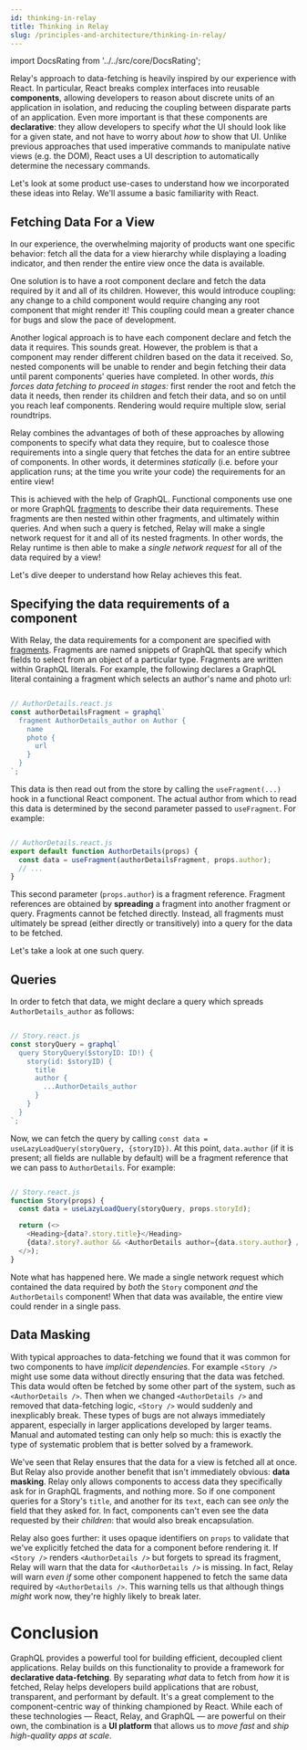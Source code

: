 ```yaml
---
id: thinking-in-relay
title: Thinking in Relay
slug: /principles-and-architecture/thinking-in-relay/
---
```


import DocsRating from '../../src/core/DocsRating';

Relay's approach to data-fetching is heavily inspired by our experience with React. In particular, React breaks complex interfaces into reusable **components**, allowing developers to reason about discrete units of an application in isolation, and reducing the coupling between disparate parts of an application. Even more important is that these components are **declarative**: they allow developers to specify _what_ the UI should look like for a given state, and not have to worry about _how_ to show that UI. Unlike previous approaches that used imperative commands to manipulate native views (e.g. the DOM), React uses a UI description to automatically determine the necessary commands.

Let's look at some product use-cases to understand how we incorporated these ideas into Relay. We'll assume a basic familiarity with React.

## Fetching Data For a View

In our experience, the overwhelming majority of products want one specific behavior: fetch all the data for a view hierarchy while displaying a loading indicator, and then render the entire view once the data is available.

One solution is to have a root component declare and fetch the data required by it and all of its children. However, this would introduce coupling: any change to a child component would require changing any root component that might render it! This coupling could mean a greater chance for bugs and slow the pace of development.

Another logical approach is to have each component declare and fetch the data it requires. This sounds great. However, the problem is that a component may render different children based on the data it received. So, nested components will be unable to render and begin fetching their data until parent components' queries have completed. In other words, *this forces data fetching to proceed in stages:* first render the root and fetch the data it needs, then render its children and fetch their data, and so on until you reach leaf components. Rendering would require multiple slow, serial roundtrips.

Relay combines the advantages of both of these approaches by allowing components to specify what data they require, but to coalesce those requirements into a single query that fetches the data for an entire subtree of components. In other words, it determines *statically* (i.e. before your application runs; at the time you write your code) the requirements for an entire view!

This is achieved with the help of GraphQL. Functional components use one or more GraphQL <a href="../../guided-tour/rendering/fragments/">fragments</a> to describe their data requirements. These fragments are then nested within other fragments, and ultimately within queries. And when such a query is fetched, Relay will make a single network request for it and all of its nested fragments. In other words, the Relay runtime is then able to make a *single network request* for all of the data required by a view!

Let's dive deeper to understand how Relay achieves this feat.

## Specifying the data requirements of a component

With Relay, the data requirements for a component are specified with <a href="../../guided-tour/rendering/fragments/">fragments</a>. Fragments are named snippets of GraphQL that specify which fields to select from an object of a particular type. Fragments are written within GraphQL literals. For example, the following declares a GraphQL literal containing a fragment which selects an author's name and photo url:

```js

// AuthorDetails.react.js
const authorDetailsFragment = graphql`
  fragment AuthorDetails_author on Author {
    name
    photo {
      url
    }
  }
`;

```

This data is then read out from the store by calling the `useFragment(...)` hook in a functional React component. The actual author from which to read this data is determined by the second parameter passed to `useFragment`. For example:

```js

// AuthorDetails.react.js
export default function AuthorDetails(props) {
  const data = useFragment(authorDetailsFragment, props.author);
  // ...
}

```

This second parameter (`props.author`) is a fragment reference. Fragment references are obtained by **spreading** a fragment into another fragment or query. Fragments cannot be fetched directly. Instead, all fragments must ultimately be spread (either directly or transitively) into a query for the data to be fetched.

Let's take a look at one such query.

## Queries

In order to fetch that data, we might declare a query which spreads `AuthorDetails_author` as follows:

```js

// Story.react.js
const storyQuery = graphql`
  query StoryQuery($storyID: ID!) {
    story(id: $storyID) {
      title
      author {
        ...AuthorDetails_author
      }
    }
  }
`;

```

Now, we can fetch the query by calling `const data = useLazyLoadQuery(storyQuery, {storyID})`. At this point, `data.author` (if it is present; all fields are nullable by default) will be a fragment reference that we can pass to `AuthorDetails`. For example:

```js

// Story.react.js
function Story(props) {
  const data = useLazyLoadQuery(storyQuery, props.storyId);

  return (<>
    <Heading>{data?.story.title}</Heading>
    {data?.story?.author && <AuthorDetails author={data.story.author} />}
  </>);
}

```

Note what has happened here. We made a single network request which contained the data required by *both* the `Story` component *and* the `AuthorDetails` component! When that data was available, the entire view could render in a single pass.

## Data Masking

With typical approaches to data-fetching we found that it was common for two components to have _implicit dependencies_. For example `<Story />` might use some data without directly ensuring that the data was fetched. This data would often be fetched by some other part of the system, such as `<AuthorDetails />`. Then when we changed `<AuthorDetails />` and removed that data-fetching logic, `<Story />` would suddenly and inexplicably break. These types of bugs are not always immediately apparent, especially in larger applications developed by larger teams. Manual and automated testing can only help so much: this is exactly the type of systematic problem that is better solved by a framework.

We've seen that Relay ensures that the data for a view is fetched all at once. But Relay also provide another benefit that isn't immediately obvious: **data masking**. Relay only allows components to access data they specifically ask for in GraphQL fragments, and nothing more. So if one component queries for a Story's `title`, and another for its `text`, each can see _only_ the field that they asked for. In fact, components can't even see the data requested by their _children_: that would also break encapsulation.

Relay also goes further: it uses opaque identifiers on `props` to validate that we've explicitly fetched the data for a component before rendering it. If `<Story />` renders `<AuthorDetails />` but forgets to spread its fragment, Relay will warn that the data for `<AuthorDetails />` is missing. In fact, Relay will warn _even if_ some other component happened to fetch the same data required by `<AuthorDetails />`. This warning tells us that although things _might_ work now, they're highly likely to break later.

# Conclusion

GraphQL provides a powerful tool for building efficient, decoupled client applications. Relay builds on this functionality to provide a framework for **declarative data-fetching**. By separating _what_ data to fetch from _how_ it is fetched, Relay helps developers build applications that are robust, transparent, and performant by default. It's a great complement to the component-centric way of thinking championed by React. While each of these technologies — React, Relay, and GraphQL — are powerful on their own, the combination is a **UI platform** that allows us to _move fast_ and _ship high-quality apps at scale_.

<DocsRating />
